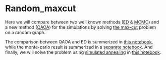 # Random_maxcut

Here we will compare between two well known methods ([ED](https://en.wikipedia.org/wiki/Exact_diagonalization) & [MCMC](https://en.wikipedia.org/wiki/Markov_chain_Monte_Carlo)) and a new method ([QAOA](https://en.wikipedia.org/wiki/Quantum_optimization_algorithms#Quantum_approximate_optimization_algorithm)) for the simulations by solving [the max-cut](https://en.wikipedia.org/wiki/Maximum_cut) problem on a random graph.

The comparison between QAOA and ED is summerized in [this notebook](https://github.com/animeshnanda1/Random_maxcut/blob/main/random_maxcut_qaoa_ed.ipynb), while the monte-carlo result is summerized in a [separate notebook](https://github.com/animeshnanda1/Random_maxcut/blob/main/random_maxcut_monte_carlo.ipynb). And finally, we will solve the problem using [simulated annealing](https://en.wikipedia.org/wiki/Simulated_annealing) in [this notebook](https://github.com/animeshnanda1/Random_maxcut/blob/main/simul_anneal_rand_maxcut.ipynb).

